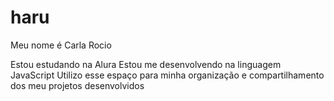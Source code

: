 # haru

Meu nome é Carla Rocio

Estou estudando na Alura
Estou me desenvolvendo na linguagem JavaScript
Utilizo esse espaço para minha organização e compartilhamento dos meu projetos desenvolvidos

